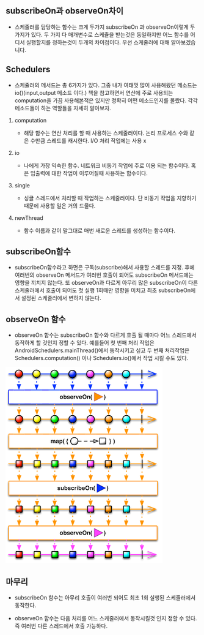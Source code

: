 ## subscribeOn과 observeOn차이

- 스케줄러를 담당하는 함수는 크게 두가지 subscribeOn 과 observeOn이렇게 두가지가 있다. 두 가지 다 매개변수로 스케쥴을 받는것은 동일하지만 어느 함수를 어디서 실행할지를 정하는것이 두개의 차이점이다. 우선 스케줄러에 대해 알아보겠습니다.

## Schedulers

- 스케쥴러의 메서드는 총 6가지가 있다. 그중 내가 여태껏 많이 사용해왔던 메소드는 io()(input,output 메소드 이다.) 책을 참고하면서 연산에 주로 사용되는 computation을 가끔 사용해본적은 있지만 정확히 어떤 메소드인지를 몰랐다. 각각 메소드들이 하는 역할들을 자세히 알아보자.

1. computation

   - 해당 함수는 연산 처리를 할 때 사용하는 스케줄러이다. 논리 프로세스 수와 같은 수만큼 스레드를 캐시한다. I/O 처리 작업에는 사용 x

2. io

   - 나에게 가장 익숙한 함수. 네트워크 비동기 작업에 주로 이용 되는 함수이다. 혹은 입출력에 대한 작업이 이루어질때 사용하는 함수이다.

3. single

   - 싱글 스레드에서 처리할 때 작업하는 스케줄러이다. 단 비동기 작업을 지향하기 때문에 사용할 일은 거의 드물다.

4. newThread
   - 함수 이름과 같이 말그대로 매번 새로운 스레드를 생성하는 함수이다.

## subscribeOn함수

- subscribeOn함수라고 하면은 구독(subscribe)해서 사용할 스레드를 지정. 후에 여러번의 observeOn 메서드가 여러번 호출이 되어도 subscribeOn 메서드에는 영향을 끼치지 않는다. 또 observeOn과 다르게 아무리 많은 subscribeOn이 다른 스케줄러에서 호출이 되어도 첫 실행 1회때만 영향을 미치고 최초 subscribeOn에서 설정된 스케줄러에서 변하지 않는다.

## observeOn 함수

- observeOn 함수는 subscribeOn 함수와 다르게 호출 될 때마다 어느 스레드에서 동작하게 할 것인지 정할 수 있다. 예를들어 첫 번째 처리 작업은 AndroidSchedulers.mainThread()에서 동작시키고 싶고 두 번째 처리작업은 Schedulers.computation() 이나 Schedulers.io()에서 작업 시킬 수도 있다.

![subscribeOn-observeOn](../RxJava/img/subscribeOn.png)

## 마무리

- subscribeOn 함수는 아무리 호출이 여러번 되어도 최초 1회 실행된 스케줄러에서 동작한다.

- observeOn 함수는 다음 처리를 어느 스케줄러에서 동작시킬것 인지 정할 수 있다. 즉 여러번 다른 스레드에서 호출 가능하다.
